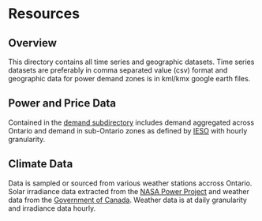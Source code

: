 # Resources
## Overview
This directory contains all time series and geographic datasets. Time series datasets are preferably in comma separated value (csv) format and geographic data for power demand zones is in kml/kmx google earth files. 

## Power and Price Data

Contained in the [demand subdirectory](https://github.com/pmahon3/MITACS/tree/main/src/main/resources/demand) includes demand aggregated across Ontario and demand in sub-Ontario zones as defined by [IESO](https://www.ieso.ca/localContent/zonal.map/index.html) with hourly granularity. 

## Climate Data

Data is sampled or sourced from various weather stations accross Ontario. Solar irradiance data extracted from the [NASA Power Project](https://power.larc.nasa.gov/) and weather data from the [Government of Canada](https://climate.weather.gc.ca/historical_data/search_historic_data_e.html). Weather data is at daily granularity and irradiance data hourly. 
